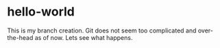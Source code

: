 # hello-world
This is my branch creation. Git does not seem too complicated and over-the-head as of now. Lets see what happens.
